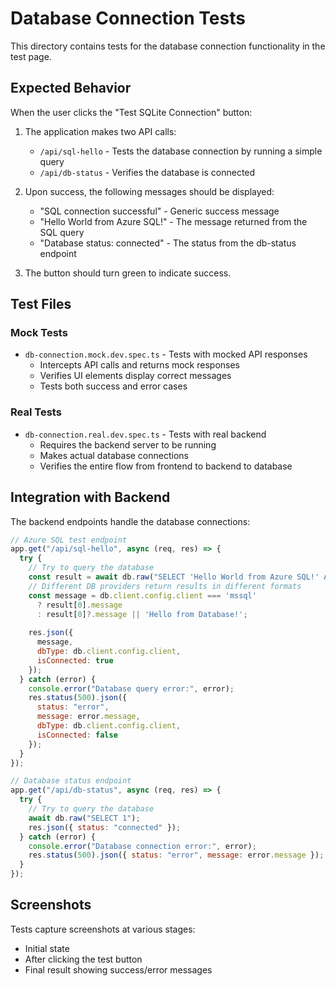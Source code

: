 # Database Connection Tests

This directory contains tests for the database connection functionality in the test page.

## Expected Behavior

When the user clicks the "Test SQLite Connection" button:

1. The application makes two API calls:
   - `/api/sql-hello` - Tests the database connection by running a simple query
   - `/api/db-status` - Verifies the database is connected

2. Upon success, the following messages should be displayed:
   - "SQL connection successful" - Generic success message
   - "Hello World from Azure SQL!" - The message returned from the SQL query
   - "Database status: connected" - The status from the db-status endpoint

3. The button should turn green to indicate success.

## Test Files

### Mock Tests

- `db-connection.mock.dev.spec.ts` - Tests with mocked API responses
  - Intercepts API calls and returns mock responses
  - Verifies UI elements display correct messages
  - Tests both success and error cases

### Real Tests

- `db-connection.real.dev.spec.ts` - Tests with real backend
  - Requires the backend server to be running
  - Makes actual database connections
  - Verifies the entire flow from frontend to backend to database

## Integration with Backend

The backend endpoints handle the database connections:

```javascript
// Azure SQL test endpoint
app.get("/api/sql-hello", async (req, res) => {
  try {
    // Try to query the database
    const result = await db.raw("SELECT 'Hello World from Azure SQL!' AS message");
    // Different DB providers return results in different formats
    const message = db.client.config.client === 'mssql' 
      ? result[0].message 
      : result[0]?.message || 'Hello from Database!';
    
    res.json({ 
      message,
      dbType: db.client.config.client,
      isConnected: true
    });
  } catch (error) {
    console.error("Database query error:", error);
    res.status(500).json({ 
      status: "error", 
      message: error.message,
      dbType: db.client.config.client,
      isConnected: false
    });
  }
});

// Database status endpoint
app.get("/api/db-status", async (req, res) => {
  try {
    // Try to query the database
    await db.raw("SELECT 1");
    res.json({ status: "connected" });
  } catch (error) {
    console.error("Database connection error:", error);
    res.status(500).json({ status: "error", message: error.message });
  }
});
```

## Screenshots

Tests capture screenshots at various stages:
- Initial state
- After clicking the test button
- Final result showing success/error messages 